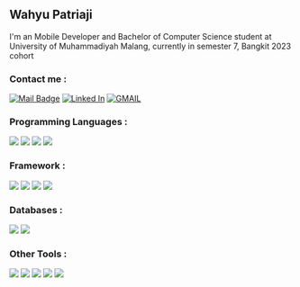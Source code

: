 ## Wahyu Patriaji

I'm an Mobile Developer and Bachelor of Computer Science student at University of Muhammadiyah Malang, currently in semester 7, Bangkit 2023 cohort

### Contact me :

[![Mail Badge](https://img.shields.io/badge/Instagram-E4405F?style=for-the-badge&logo=instagram&logoColor=white)](https://www.instagram.com/wahyu.patriaji/)
[![Linked In](https://img.shields.io/badge/LinkedIn-0077B5?style=for-the-badge&logo=linkedin&logoColor=white)](https://www.linkedin.com/in/wahyupatriaji)
[![GMAIL](https://img.shields.io/badge/Gmail-D14836?style=for-the-badge&logo=gmail&logoColor=white)](mailto:wahyupatriaji@gmail.com)

</p>

### Programming Languages :

![](https://img.shields.io/badge/Code-Java-informational?style=flat&logo=java)
![](https://img.shields.io/badge/Code-Kotlin-informational?style=flat&logo=kotlin)
![](https://img.shields.io/badge/Code-Javascript-informational?style=flat&logo=javascript)
![](https://img.shields.io/badge/Code-Dart-informational?style=flat&logo=dart)

### Framework :

![](https://img.shields.io/badge/Framework-React%20Native-informational?style=flat&logo=react)
![](https://img.shields.io/badge/Framework-Flutter-informational?style=flat&logo=flutter)
![](https://img.shields.io/badge/Framework-Android-informational?style=flat&logo=android)
![](https://img.shields.io/badge/Framework-Jetpack%20Compose-informational?style=flat&logo=jetpackcompose)

### Databases :

![](https://img.shields.io/badge/Database-MySQL-informational?style=flat&logo=mysql)
![](https://img.shields.io/badge/Database-Firebase-informational?style=flat&logo=firebase)

### Other Tools :

![](https://img.shields.io/badge/OS-Arcolinux-informational?style=flat&logo=linux)
![](https://img.shields.io/badge/Editor-VS_Code-informational?style=flat&logo=visual-studio-code)
![](https://img.shields.io/badge/IDE-IntelliJ_IDEA-informational?style=flat&logo=intellij-idea)
![](https://img.shields.io/badge/IDE-Android_Studio-informational?style=flat&logo=android-studio)
![](https://img.shields.io/badge/Testing-Katalon-informational?style=flat&logo=testcafe)
